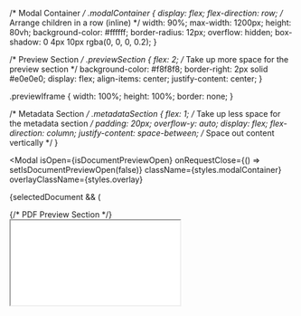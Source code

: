 /* Modal Container */
.modalContainer {
  display: flex;
  flex-direction: row; /* Arrange children in a row (inline) */
  width: 90%;
  max-width: 1200px;
  height: 80vh;
  background-color: #ffffff;
  border-radius: 12px;
  overflow: hidden;
  box-shadow: 0 4px 10px rgba(0, 0, 0, 0.2);
}

/* Preview Section */
.previewSection {
  flex: 2; /* Take up more space for the preview section */
  background-color: #f8f8f8;
  border-right: 2px solid #e0e0e0;
  display: flex;
  align-items: center;
  justify-content: center;
}

.previewIframe {
  width: 100%;
  height: 100%;
  border: none;
}

/* Metadata Section */
.metadataSection {
  flex: 1; /* Take up less space for the metadata section */
  padding: 20px;
  overflow-y: auto;
  display: flex;
  flex-direction: column;
  justify-content: space-between; /* Space out content vertically */
}
 
 
 
 
 
 
 <Modal
  isOpen={isDocumentPreviewOpen}
  onRequestClose={() => setIsDocumentPreviewOpen(false)}
  className={styles.modalContainer}
  overlayClassName={styles.overlay}
>
  {selectedDocument && (
    <div className={styles.modalContent}>
      {/* PDF Preview Section */}
      <div className={styles.previewSection}>
        <iframe 
          src={selectedDocument.url} 
          className={styles.previewIframe}
          title={selectedDocument.filename}
        />
      </div>

      {/* Metadata Section */}
      <div className={styles.metadataSection}>
        <h2 className={styles.documentTitle}>{selectedDocument.filename}</h2>
        <div className={styles.metadataContent}>
          <h3>Metadata</h3>
          <pre className={styles.metadataJson}>
            {selectedDocument.metadata
              ? JSON.stringify(selectedDocument.metadata, null, 2)
              : "No metadata available"}
          </pre>
        </div>
        <button 
          onClick={() => setIsDocumentPreviewOpen(false)} 
          className={styles.closeModalButton}
        >
          Close
        </button>
      </div>
    </div>
  )}
</Modal>



/* DashboardTable.module.css */

.documentTableContainer {
  background-color: #ffffff;
  border-radius: 12px;
  box-shadow: 0 4px 6px rgba(0, 0, 0, 0.1);
  padding: 20px;
  max-width: 1200px;
  margin: 0 auto;
}

.tableHeader {
  display: flex;
  justify-content: space-between;
  align-items: center;
  margin-bottom: 20px;
}

.tableHeader h3 {
  font-size: 24px;
  font-weight: 600;
  color: #333;
}

.headerActions {
  display: flex;
  align-items: center;
}

.refreshButton {
  background-color: #6a11cb;
  color: white;
  border: none;
  padding: 8px 16px;
  border-radius: 4px;
  cursor: pointer;
  transition: background-color 0.3s ease;
  font-size: 14px;
  display: flex;
  align-items: center;
  gap: 8px;
}

.refreshButton:hover {
  background-color: #45a049;
}

.refreshButton:disabled {
  background-color: #cccccc;
  cursor: not-allowed;
}

.documentTable {
  width: 100%;
  border-collapse: collapse;
  margin-top: 20px;
}

.documentTable th,
.documentTable td {
  border: 1px solid #ddd;
  padding: 12px 16px;
  text-align: left;
  font-size: 14px;
  color: #333;
}

.documentTable th {
  background-color: #f4f4f4;
  font-weight: 600;
}

.documentTable tr:nth-child(even) {
  background-color: #f9f9f9;
}

.documentTable tr:hover {
  background-color: #e2e2e2;
}

.documentRow td {
  font-size: 14px;
}

.actionButtons {
  display: flex;
  gap: 12px;
}

.viewButton, .downloadButton {
  background-color: #6a11cb;
  color: white;
  border: none;
  padding: 8px 16px;
  border-radius: 4px;
  cursor: pointer;
  transition: background-color 0.3s ease;
}

.viewButton:hover, .downloadButton:hover {
  background-color: #0056b3;
}

.seeMoreButton {
  background-color: #6a11cb;
  color: white;
  border: none;
  padding: 6px 12px;
  border-radius: 4px;
  cursor: pointer;
  font-size: 14px;
}

.seeMoreButton:hover {
  background-color: #6a11ca;
}

.emptyRow {
  text-align: center;
}

.emptyContent {
  display: flex;
  justify-content: center;
  align-items: center;
  flex-direction: column;
  padding: 20px;
}

.emptyIcon {
  font-size: 48px;
  color: #ccc;
}

.loadingRow {
  text-align: center;
}

.loadingContent {
  display: flex;
  justify-content: center;
  align-items: center;
  flex-direction: column;
  padding: 20px;
}

.loadingIcon {
  font-size: 36px;
  margin-right: 8px;
}

.pagination {
  display: flex;
  justify-content: center;
  gap: 20px;
  margin-top: 20px;
}

.pagination button {
  background-color: #007bff;
  color: white;
  border: none;
  padding: 8px 16px;
  border-radius: 4px;
  cursor: pointer;
  transition: background-color 0.3s ease;
}

.pagination button:disabled {
  background-color: #cccccc;
  cursor: not-allowed;
}

.pagination button:hover {
  background-color: #0056b3;
}

.modal {
  background-color: white;
  padding: 20px;
  border-radius: 8px;
  max-width: 600px;
  margin: 0 auto;
}

.modal h2 {
  font-size: 18px;
  font-weight: 600;
  color: #333;
}

.closeModalButton {
  background-color: #f44336;
  color: white;
  padding: 8px 16px;
  border: none;
  border-radius: 4px;
  cursor: pointer;
  margin-top: 20px;
  font-size: 14px;
}

.closeModalButton:hover {
  background-color: #e53935;
}

.overlay {
  background-color: rgba(0, 0, 0, 0.5);
  position: fixed;
  top: 0;
  left: 0;
  right: 0;
  bottom: 0;
  display: flex;
  justify-content: center;
  align-items: center;
}
/* Modal Container */
.modalContainer {
  display: flex;
  width: 90%;
  max-width: 1200px;
  height: 80vh;
  background-color: #ffffff;
  border-radius: 12px;
  overflow: hidden;
  box-shadow: 0 4px 10px rgba(0, 0, 0, 0.2);
}

/* Overlay */
.overlay {
  background-color: rgba(0, 0, 0, 0.6);
  position: fixed;
  top: 0;
  left: 0;
  right: 0;
  bottom: 0;
  display: flex;
  justify-content: center;
  align-items: center;
}

/* Preview Section */
.previewSection {
  flex: 1.5;
  background-color: #f8f8f8;
  border-right: 2px solid #e0e0e0;
}

.previewIframe {
  width: 100%;
  height: 100%;
  border: none;
}

/* Metadata Section */
.metadataSection {
  flex: 1;
  padding: 20px;
  overflow-y: auto;
}

.documentTitle {
  font-size: 20px;
  font-weight: bold;
  color: #333;
  margin-bottom: 20px;
  text-align: center;
}

.metadataContent {
  background-color: #f9f9f9;
  padding: 15px;
  border-radius: 8px;
  border: 1px solid #e0e0e0;
  overflow-y: auto;
}

.metadataContent h3 {
  font-size: 18px;
  font-weight: bold;
  color: #6a11cb;
  margin-bottom: 10px;
}

.metadataJson {
  background-color: #f0f0f0;
  color: #333;
  font-size: 14px;
  font-family: monospace;
  padding: 10px;
  border-radius: 6px;
  white-space: pre-wrap;
  overflow-wrap: break-word;
  border: 1px solid #ddd;
}

/* Close Button */
.closeModalButton {
  background-color: #e53935;
  color: #ffffff;
  border: none;
  padding: 10px 20px;
  border-radius: 6px;
  cursor: pointer;
  font-size: 14px;
  display: block;
  margin: 20px auto 0;
  text-align: center;
  transition: background-color 0.3s ease;
}

.closeModalButton:hover {
  background-color: #d32f2f;
}
